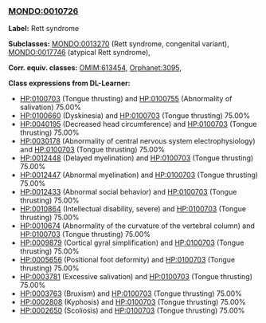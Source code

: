 
### [MONDO:0010726](http://purl.obolibrary.org/obo/MONDO_0010726)
**Label:** Rett syndrome

**Subclasses:** [MONDO:0013270](http://purl.obolibrary.org/obo/MONDO_0013270) (Rett syndrome, congenital variant), [MONDO:0017746](http://purl.obolibrary.org/obo/MONDO_0017746) (atypical Rett syndrome), 

**Corr. equiv. classes:** [OMIM:613454](http://purl.obolibrary.org/obo/OMIM_613454), [Orphanet:3095](http://www.orpha.net/ORDO/Orphanet_3095), 

**Class expressions from DL-Learner:**

- [HP:0100703](http://purl.obolibrary.org/obo/HP_0100703) (Tongue thrusting) and [HP:0100755](http://purl.obolibrary.org/obo/HP_0100755) (Abnormality of salivation) 75.00%
- [HP:0100660](http://purl.obolibrary.org/obo/HP_0100660) (Dyskinesia) and [HP:0100703](http://purl.obolibrary.org/obo/HP_0100703) (Tongue thrusting) 75.00%
- [HP:0040195](http://purl.obolibrary.org/obo/HP_0040195) (Decreased head circumference) and [HP:0100703](http://purl.obolibrary.org/obo/HP_0100703) (Tongue thrusting) 75.00%
- [HP:0030178](http://purl.obolibrary.org/obo/HP_0030178) (Abnormality of central nervous system electrophysiology) and [HP:0100703](http://purl.obolibrary.org/obo/HP_0100703) (Tongue thrusting) 75.00%
- [HP:0012448](http://purl.obolibrary.org/obo/HP_0012448) (Delayed myelination) and [HP:0100703](http://purl.obolibrary.org/obo/HP_0100703) (Tongue thrusting) 75.00%
- [HP:0012447](http://purl.obolibrary.org/obo/HP_0012447) (Abnormal myelination) and [HP:0100703](http://purl.obolibrary.org/obo/HP_0100703) (Tongue thrusting) 75.00%
- [HP:0012433](http://purl.obolibrary.org/obo/HP_0012433) (Abnormal social behavior) and [HP:0100703](http://purl.obolibrary.org/obo/HP_0100703) (Tongue thrusting) 75.00%
- [HP:0010864](http://purl.obolibrary.org/obo/HP_0010864) (Intellectual disability, severe) and [HP:0100703](http://purl.obolibrary.org/obo/HP_0100703) (Tongue thrusting) 75.00%
- [HP:0010674](http://purl.obolibrary.org/obo/HP_0010674) (Abnormality of the curvature of the vertebral column) and [HP:0100703](http://purl.obolibrary.org/obo/HP_0100703) (Tongue thrusting) 75.00%
- [HP:0009879](http://purl.obolibrary.org/obo/HP_0009879) (Cortical gyral simplification) and [HP:0100703](http://purl.obolibrary.org/obo/HP_0100703) (Tongue thrusting) 75.00%
- [HP:0005656](http://purl.obolibrary.org/obo/HP_0005656) (Positional foot deformity) and [HP:0100703](http://purl.obolibrary.org/obo/HP_0100703) (Tongue thrusting) 75.00%
- [HP:0003781](http://purl.obolibrary.org/obo/HP_0003781) (Excessive salivation) and [HP:0100703](http://purl.obolibrary.org/obo/HP_0100703) (Tongue thrusting) 75.00%
- [HP:0003763](http://purl.obolibrary.org/obo/HP_0003763) (Bruxism) and [HP:0100703](http://purl.obolibrary.org/obo/HP_0100703) (Tongue thrusting) 75.00%
- [HP:0002808](http://purl.obolibrary.org/obo/HP_0002808) (Kyphosis) and [HP:0100703](http://purl.obolibrary.org/obo/HP_0100703) (Tongue thrusting) 75.00%
- [HP:0002650](http://purl.obolibrary.org/obo/HP_0002650) (Scoliosis) and [HP:0100703](http://purl.obolibrary.org/obo/HP_0100703) (Tongue thrusting) 75.00%


